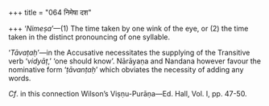 +++
title = "064 निमेषा दश"

+++
‘*Nimeṣa*’—(1) The time taken by one wink of the eye, or (2) the time
taken in the distinct pronouncing of one syllable.

‘*Tāvaṭaḥ*’—in the Accusative necessitates the supplying of the
Transitive verb ‘*vidyāṭ*,’ ‘one should know’. Nārāyaṇa and Nandana
however favour the nominative form ‘*ṭāvanṭaḥ*’ which obviates the
necessity of adding any words.

*Cf*. in this connection Wilson’s Viṣṇu-Purāṇa—Ed. Hall, Vol. I, pp.
47-50.


